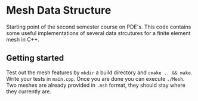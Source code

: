 # Mesh Data Structure

Starting point of the second semester course on PDE's. This code contains some useful implementations of several data strcutures for a finite element mesh in C++.

## Getting started

Test out the mesh features by `mkdir` a build directory and `cmake .. && make`. Write your tests in `main.cpp`. Once you are done you can execute `./Mesh`. Two meshes are already provided in `.msh` format, they should stay where they currently are.
